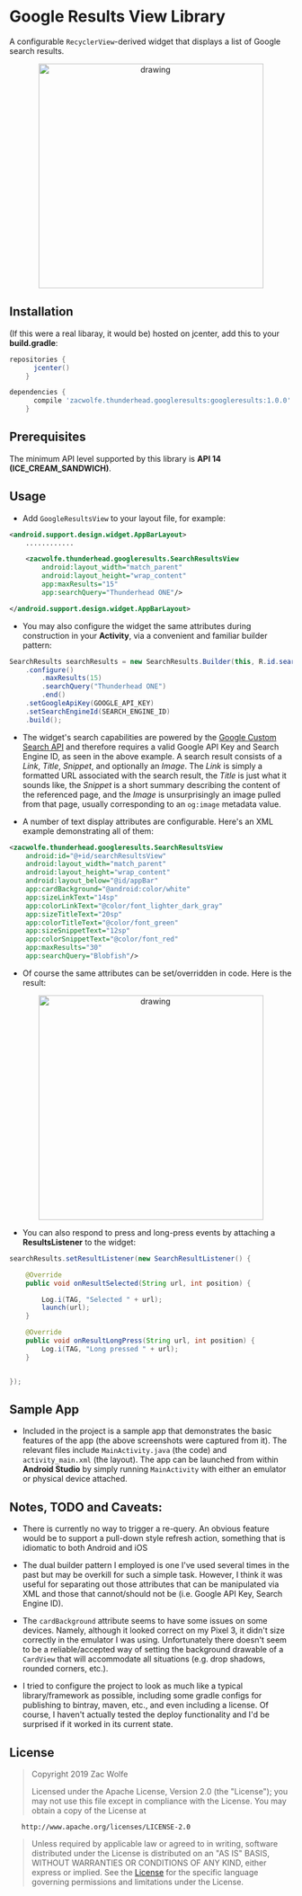 # Google Results View Library

A configurable `RecyclerView`-derived widget that displays a list of Google search results.

<!-- ![examples](/art/example1.png =250x) -->
<p align="center">
<img src="./art/example1.png" alt="drawing" width="400"/>
</p>

## Installation

(If this were a real libaray, it would be) hosted on jcenter, add this to your **build.gradle**:

```gradle
repositories {
      jcenter()
    }

dependencies {
      compile 'zacwolfe.thunderhead.googleresults:googleresults:1.0.0'
    }
```

## Prerequisites

The minimum API level supported by this library is **API 14 (ICE_CREAM_SANDWICH)**.

## Usage

- Add `GoogleResultsView` to your layout file, for example:

```xml
<android.support.design.widget.AppBarLayout>
    ............

    <zacwolfe.thunderhead.googleresults.SearchResultsView
        android:layout_width="match_parent"
        android:layout_height="wrap_content"
        app:maxResults="15"
        app:searchQuery="Thunderhead ONE"/>

</android.support.design.widget.AppBarLayout>
```

- You may also configure the widget the same attributes during construction in your **Activity**, via a convenient and familiar builder pattern:

```java
SearchResults searchResults = new SearchResults.Builder(this, R.id.searchResultsView)
    .configure()
        .maxResults(15)
        .searchQuery("Thunderhead ONE")
        .end()
    .setGoogleApiKey(GOOGLE_API_KEY)
    .setSearchEngineId(SEARCH_ENGINE_ID)
    .build();
```

- The widget's search capabilities are powered by the [Google Custom Search API](https://developers.google.com/custom-search/docs/overview) and therefore requires a valid Google API Key and Search Engine ID, as seen in the above example. A search result consists of a _Link_, _Title_, _Snippet_, and optionally an _Image_. The _Link_ is simply a formatted URL associated with the search result, the _Title_ is just what it sounds like, the _Snippet_ is a short summary describing the content of the referenced page, and the _Image_ is unsurprisingly an image pulled from that page, usually corresponding to an `og:image` metadata value.

- A number of text display attributes are configurable. Here's an XML example demonstrating all of them:

```xml
<zacwolfe.thunderhead.googleresults.SearchResultsView
    android:id="@+id/searchResultsView"
    android:layout_width="match_parent"
    android:layout_height="wrap_content"
    android:layout_below="@id/appBar"
    app:cardBackground="@android:color/white"
    app:sizeLinkText="14sp"
    app:colorLinkText="@color/font_lighter_dark_gray"
    app:sizeTitleText="20sp"
    app:colorTitleText="@color/font_green"
    app:sizeSnippetText="12sp"
    app:colorSnippetText="@color/font_red"
    app:maxResults="30"
    app:searchQuery="Blobfish"/>
```

- Of course the same attributes can be set/overridden in code. Here is the result:

<p align="center">
<img src="./art/example_blobfish_search.png" alt="drawing" width="400"/>
</p>

- You can also respond to press and long-press events by attaching a **ResultsListener** to the widget:

```java
searchResults.setResultListener(new SearchResultListener() {

    @Override
    public void onResultSelected(String url, int position) {

        Log.i(TAG, "Selected " + url);
        launch(url);
    }

    @Override
    public void onResultLongPress(String url, int position) {
        Log.i(TAG, "Long pressed " + url);
    }


});
```

## Sample App

- Included in the project is a sample app that demonstrates the basic features of the app (the above screenshots were captured from it). The relevant files include `MainActivity.java` (the code) and `activity_main.xml` (the layout). The app can be launched from within **Android Studio** by simply running `MainActivity` with either an emulator or physical device attached.

## Notes, TODO and Caveats:

- There is currently no way to trigger a re-query. An obvious feature would be to support a pull-down style refresh action, something that is idiomatic to both Android and iOS

- The dual builder pattern I employed is one I've used several times in the past but may be overkill for such a simple task. However, I think it was useful for separating out those attributes that can be manipulated via XML and those that cannot/should not be (i.e. Google API Key, Search Engine ID).

- The `cardBackground` attribute seems to have some issues on some devices. Namely, although it looked correct on my Pixel 3, it didn't size correctly in the emulator I was using. Unfortunately there doesn't seem to be a reliable/accepted way of setting the background drawable of a `CardView` that will accommodate all situations (e.g. drop shadows, rounded corners, etc.).

- I tried to configure the project to look as much like a typical library/framework as possible, including some gradle configs for publishing to bintray, maven, etc., and even including a license. Of course, I haven't actually tested the deploy functionality and I'd be surprised if it worked in its current state.

## License

> Copyright 2019 Zac Wolfe
>
> Licensed under the Apache License, Version 2.0 (the "License");
> you may not use this file except in compliance with the License.
> You may obtain a copy of the License at

       http://www.apache.org/licenses/LICENSE-2.0

> Unless required by applicable law or agreed to in writing, software
> distributed under the License is distributed on an "AS IS" BASIS,
> WITHOUT WARRANTIES OR CONDITIONS OF ANY KIND, either express or implied.
> See the [License](/LICENSE) for the specific language governing
> permissions and limitations under the License.
